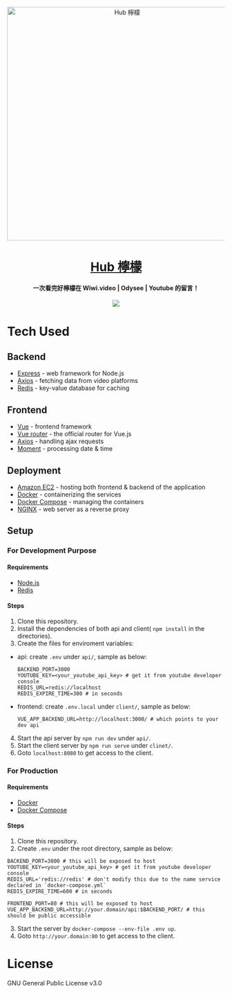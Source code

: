 <div align="center">
  <br>
  <a href="https://where-to-drink.app.jnyiunn.com/"><img src="https://i.imgur.com/Ewncc2Q.gif?raw=true" alt="Hub 檸檬" width="540"></a>
</div>

<h1 align="center">
  <a href="https://hublemon.app.jnyiunn.com/">Hub 檸檬</a>
</h1>

<h4 align="center">一次看完好檸檬在 Wiwi.video | Odysee | Youtube 的留言！</h4>

<p align="center">
  <a href="https://hublemon.app.jnyiunn.com/"><img src="https://img.shields.io/badge/Deployed%20On-AWS-yellow"></a>
</p>


# Tech Used

## Backend

- [Express](https://expressjs.com/) - web framework for Node.js
- [Axios](https://www.axios.com/) - fetching data from video platforms
- [Redis](https://redis.io/) - key-value database for caching

## Frontend

- [Vue](https://vuejs.org/) -  frontend framework
- [Vue router](https://router.vuejs.org/) - the official router for Vue.js
- [Axios](https://www.axios.com/) - handling ajax requests
- [Moment](https://momentjs.com/) - processing date & time

## Deployment

- [Amazon EC2](https://aws.amazon.com/ec2/) - hosting both frontend & backend of the application
- [Docker](https://www.docker.com/) - containerizing the services
- [Docker Compose](https://docs.docker.com/compose/) - managing the containers
- [NGINX](https://www.nginx.com/) - web server as a reverse proxy

## Setup

### For Development Purpose

#### Requirements

- [Node.js](https://nodejs.org/)
- [Redis](https://redis.io/)

#### Steps

1. Clone this repository.
2. Install the dependencies of both api and client( `npm install` in the directories).
3. Create the files for enviroment variables:
  - api: create `.env` under `api/`, sample as below:
    ```env
    BACKEND_PORT=3000
    YOUTUBE_KEY=<your_youtube_api_key> # get it from youtube developer console
    REDIS_URL=redis://localhost
    REDIS_EXPIRE_TIME=300 # in seconds
    ```
  - frontend: create `.env.local` under `client/`, sample as below:
    ```env
    VUE_APP_BACKEND_URL=http://localhost:3000/ # which points to your dev api
    ```
4. Start the api server by `npm run dev` under `api/`.
5. Start the client server by `npm run serve` under `clinet/`.
6. Goto `localhost:8080` to get access to the client.

### For Production

#### Requirements

- [Docker](https://www.docker.com/)
- [Docker Compose](https://docs.docker.com/compose/)

#### Steps

1. Clone this repository.
2. Create `.env` under the root directory, sample as below:
  ```env
  BACKEND_PORT=3000 # this will be exposed to host
  YOUTUBE_KEY=<your_youtube_api_key> # get it from youtube developer console
  REDIS_URL='redis://redis' # don't modify this due to the name service declared in `docker-compose.yml`
  REDIS_EXPIRE_TIME=600 # in seconds

  FRONTEND_PORT=80 # this will be exposed to host
  VUE_APP_BACKEND_URL=http://your.domain/api:$BACKEND_PORT/ # this should be public accessible
  ```
3. Start the server by `docker-compose --env-file .env up`.
4. Goto `http://your.domain:80` to get access to the client.

# License

GNU General Public License v3.0

